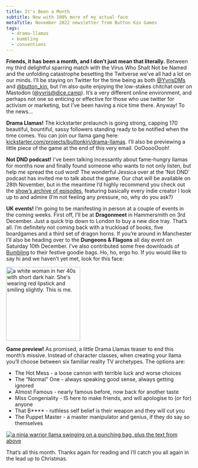 ```yaml
---
title: It's Been a Month
subtitle: Now with 100% more of my actual face
metaTitle: November 2022 newsletter from Button Kin Games
tags:
  - drama-llamas
  - bumbling
  - conventions
---
```


<p>
    <b>Friends, it has been a month, and I don’t just mean that literally.</b> Between my third delightful sparring match with the Virus Who Shalt Not be Named and the unfolding catastrophe besetting the Twitverse we’ve all had a lot on our minds. I’ll be staying on Twitter for the time being as both <a href="https://twitter.com/YvrisDMs" target="_blank">@YvrisDMs</a> and <a href="https://twitter.com/button_kin" target="_blank">@button_kin</a>, but I’m also quite enjoying the low-stakes chitchat over on Mastodon (<a href="https://dice.camp/@yvris" target="_blank">@yvris@dice.camp</a>). It’s a very different online environment, and perhaps not one so enticing or effective for those who use twitter for activism or marketing, but I’ve been having a nice time there. Anyway! To the news…
</p><p>
    <b>Drama Llamas!</b> The kickstarter prelaunch is going strong, capping 170 beautiful, bountiful, sassy followers standing ready to be notified when the time comes. You can join our llama gang here: <a href="https://www.kickstarter.com/projects/buttonkin/drama-llamas" target="_blank">kickstarter.com/projects/buttonkin/drama-llamas</a>. I’ll also be previewing a little piece of the game at the end of this very email. OoOoooOooh!
</p><p>
    <b>Not DND podcast!</b> I’ve been talking incessantly about fame-hungry llamas for months now and finally found someone who wants to not only listen, but help me spread the cud word! </pun> The wonderful Jessica over at the ‘Not DND’ podcast has invited me to talk about the game. Our chat will be available on 28th November, but in the meantime I’d highly recommend you check out the <a href="https://notdnd.podbean.com/" target="_blank">show’s archive of episodes</a>, featuring basically every indie creator I look up to and admire (I’m not feeling any pressure, no, why do you ask?)
</p><p>
    <b>UK events!</b> I’m going to be manifesting in person at a couple of events in the coming weeks. First off, I’ll be at <b>Dragonmeet</b> in Hammersmith on 3rd December. Just a quick trip down to London to buy a new dice tray. That’s all. I’m definitely not coming back with a truckload of books, five boardgames and a third set of dragon horns. If you’re around in Manchester I’ll also be heading over to the <b>Dungeons & Flagons</b> all day event on Saturday 10th December. I’ve also contributed some free downloads of <a href="https://buttonkin.itch.io/bumbling" target="_blank">Bumbling</a> to their festive goodie bags. Ho, ho, ergo ho. If you would like to say hi and we haven’t yet met, look for this face:
</p>
<img src="/assets/images/newsletter/yvris_burke.jpeg" target="blank" alt="a white woman in her 40s with short dark hair. She's wearing red lipstick and smiling slightly. This is me." style="margin: auto;width:200px;"/>
<p>
    <b>Game preview!</b> As promised, a little Drama Llamas teaser to end this month’s missive. Instead of character classes, when creating your llama you’ll choose between six familiar reality TV archetypes. The options are:
</p><p>
    <ul>
        <li>The Hot Mess - a loose cannon with terrible luck and worse choices</li>
        <li>The “Normal” One - always speaking good sense, always getting ignored</li>
        <li>Almost Famous - nearly famous before, now back for another taste</li>
        <li>Miss Congeniality - IS here to make friends, and will apologise to (or for) anyone</li>
        <li>That B**** - ruthless self belief is their weapon and they will cut you</li>
        <li>The Puppet Master - a master manipulator and genius, if they do say so themselves</li>
    </ul>
</p>
<a href="https://www.kickstarter.com/projects/buttonkin/drama-llamas" target="_blank"><img src="/assets/images/newsletter/drama_llamas_preview_1.png" alt="a ninja warrior llama swinging on a punching bag, plus the text from above"/></a>
<p>That’s all this month. Thanks again for reading and I’ll catch you all again in the lead up to Christmas.</p>
